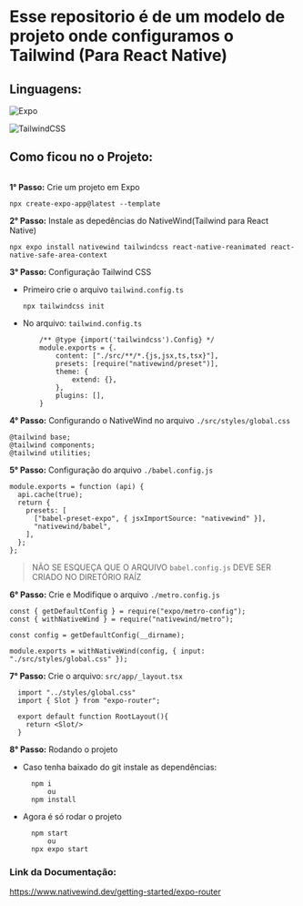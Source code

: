 # Esse repositorio é de um modelo de projeto onde configuramos o Tailwind (Para React Native)

## Linguagens:

![Expo](https://img.shields.io/badge/expo-1C1E24?style=for-the-badge&logo=expo&logoColor=#D04A37)

![TailwindCSS](https://img.shields.io/badge/tailwindcss-%2338B2AC.svg?style=for-the-badge&logo=tailwind-css&logoColor=white)

## Como ficou no o Projeto:
<img />

**1° Passo:** Crie um projeto em Expo
```
npx create-expo-app@latest --template
```

**2° Passo:** Instale as depedências do NativeWind(Tailwind para React Native)
```
npx expo install nativewind tailwindcss react-native-reanimated react-native-safe-area-context
```
**3° Passo:** Configuração Tailwind CSS
 - Primeiro crie o arquivo `tailwind.config.ts`
    ```
    npx tailwindcss init
    ```

 - No arquivo: `tailwind.config.ts`
    ```
        /** @type {import('tailwindcss').Config} */
        module.exports = {.
            content: ["./src/**/*.{js,jsx,ts,tsx}"],
            presets: [require("nativewind/preset")],
            theme: {
                extend: {},
            },
            plugins: [],
        }
    ```

**4° Passo:** Configurando o NativeWind no arquivo `./src/styles/global.css`
```
@tailwind base;
@tailwind components;
@tailwind utilities;
```
**5° Passo:** Configuração do arquivo `./babel.config.js`

```
module.exports = function (api) {
  api.cache(true);
  return {
    presets: [
      ["babel-preset-expo", { jsxImportSource: "nativewind" }],
      "nativewind/babel",
    ],
  };
};
```

> NÃO SE ESQUEÇA QUE O ARQUIVO `babel.config.js` DEVE SER CRIADO NO DIRETÓRIO RAÍZ

**6° Passo:** Crie e Modifique o arquivo `./metro.config.js`

```
const { getDefaultConfig } = require("expo/metro-config");
const { withNativeWind } = require("nativewind/metro");

const config = getDefaultConfig(__dirname);

module.exports = withNativeWind(config, { input: "./src/styles/global.css" });
```

**7° Passo:** Crie o arquivo: `src/app/_layout.tsx`
```
  import "../styles/global.css"
  import { Slot } from "expo-router";

  export default function RootLayout(){
    return <Slot/>
  }
```

**8° Passo:** Rodando o projeto
 - Caso tenha baixado do git instale as dependências:
    ```
      npm i
          ou
      npm install
    ```

  - Agora é só rodar o projeto
    ```
      npm start
          ou
      npx expo start
    ```

### Link da Documentação:
https://www.nativewind.dev/getting-started/expo-router